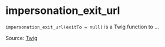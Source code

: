 # impersonation_exit_url

`impersonation_exit_url(exitTo = null)` is a Twig function to ...


Source: [Twig](https://twig.symfony.com/impersonation_exit_url)